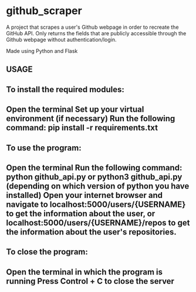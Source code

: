 # github_scraper
A project that scrapes a user's Github webpage in order to recreate the GitHub API. Only returns the fields that are publicly accessible through the Github webpage without authentication/login.

Made using Python and Flask

USAGE
-----

To install the required modules:
---
Open the terminal
Set up your virtual environment (if necessary)
Run the following command: pip install -r requirements.txt
---

To use the program:
---
Open the terminal
Run the following command: python github_api.py or python3 github_api.py (depending on which version of python you have installed)
Open your internet browser and navigate to localhost:5000/users/{USERNAME} to get the information about the user, or localhost:5000/users/{USERNAME}/repos to get the information about the user's repositories.
---

To close the program:
---
Open the terminal in which the program is running
Press Control + C to close the server
---
